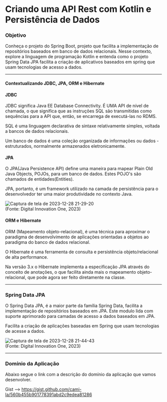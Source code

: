 # Criando uma API Rest com Kotlin e Persistência de Dados

### Objetivo

Conheça o projeto do Spring Boot, projeto que facilita a implementação de repositórios baseados em banco de dados relacionais. Nesse contexto, explore a linguagem de programação Kotlin e entenda como o projeto Spring Data JPA facilita a criação de aplicativos baseados em spring que usam tecnologias de acesso a dados.

---

#### Contextualizando JDBC, JPA, ORM e Hibernate

#### JDBC

JDBC significa Java EE Database Connectivity. É UMA API de nível de chamada, o que significa que as instruções SQL são transmitidas como sequências para a API que, então, se encarrega de executá-las no RDMS.

SQL é uma linguagem declarativa de sintaxe relativamente simples, voltada a bancos de dados relacionais.

Um banco de dados é uma coleção organizada de informações ou dados - estruturados, normalmente armazenados eletronicamente.

#### JPA

O JPA(Java Persistence API) define uma maneira para mapear Plain Old Java Objects, POJOs, para um banco de dados. Estes POJO's são chamados de entidades(Entities).

JPA, portanto, é um framework utilizado na camada de persistência para o desenvolvedor ter uma maior produtividade no contexto Java.

![Captura de tela de 2023-12-28 21-29-20](https://github.com/Sandrolaxx/boot-dio-kotlin/assets/61207420/7eb33f45-c60f-4979-8baa-3eb305f1d7bf)
<br/>(Fonte: Digital Innovation One, 2023)

#### ORM e Hibernate

ORM (Mapeamento objeto-relacional), é uma técnica para aproximar o paradigma de desenvolvimento de aplicações orientadas a objetos ao paradigma do banco de dados relacional.

O Hibernate é uma ferramenta de consulta e persistência objeto/relacional de alta performance.

Na versão 3.x o Hibernate implementa a especificação JPA através do conceito de anotações, o que facilita ainda mais o mapeamento objeto-relacional, que pode agora ser feito diretamente na classe.

---

### Spring Data JPA

O Spring Data JPA, é a maior parte da família Spring Data, facilita a implementação de repositórios baseados em JPA. Este modulo lida com suporte aprimorado para camadas de acesso a dados baseados em JPA.

Facilita a criação de aplicações baseadas em Spring que usam tecnologias de acesse a dados.

![Captura de tela de 2023-12-28 21-44-43](https://github.com/Sandrolaxx/boot-dio-kotlin/assets/61207420/f66779fd-cfb3-4847-9802-7bd886e02b77)<br/>(Fonte: Digital Innovation One, 2023)

---

### Domínio da Aplicação

Abaixo segue o link com a descrição do domínio da aplicação que vamos desenvolver.

Gist --> https://gist.github.com/cami-la/560b455b901778391abd2c9edea81286